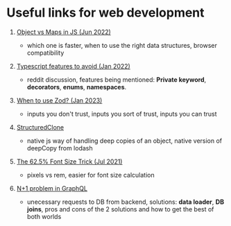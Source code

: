 # Useful links for web development

1. [Object vs Maps in JS (Jun 2022)](https://www.zhenghao.io/posts/object-vs-map)

   - which one is faster, when to use the right data structures, browser compatibility

2. [Typescript features to avoid (Jan 2022)](https://www.reddit.com/r/javascript/comments/s76t1l/typescript_features_to_avoid/)

   - reddit discussion, features being mentioned: **Private keyword**, **decorators**, **enums**, **namespaces**.

3. [When to use Zod? (Jan 2023)](https://www.totaltypescript.com/when-should-you-use-zod)

   - inputs you don't trust, inputs you sort of trust, inputs you can trust

4. [StructuredClone](https://developer.mozilla.org/en-US/docs/Web/API/structuredClone)

   - native js way of handling deep copies of an object, native version of deepCopy from lodash

5. [The 62.5% Font Size Trick (Jul 2021)](https://www.aleksandrhovhannisyan.com/blog/62-5-percent-font-size-trick/)

   - pixels vs rem, easier for font size calculation

6. [N+1 problem in GraphQL](https://github.com/junwei99/educational.git)
   - unecessary requests to DB from backend, solutions: **data loader**, **DB joins**, pros and cons of the 2 solutions and how to get the best of both worlds
